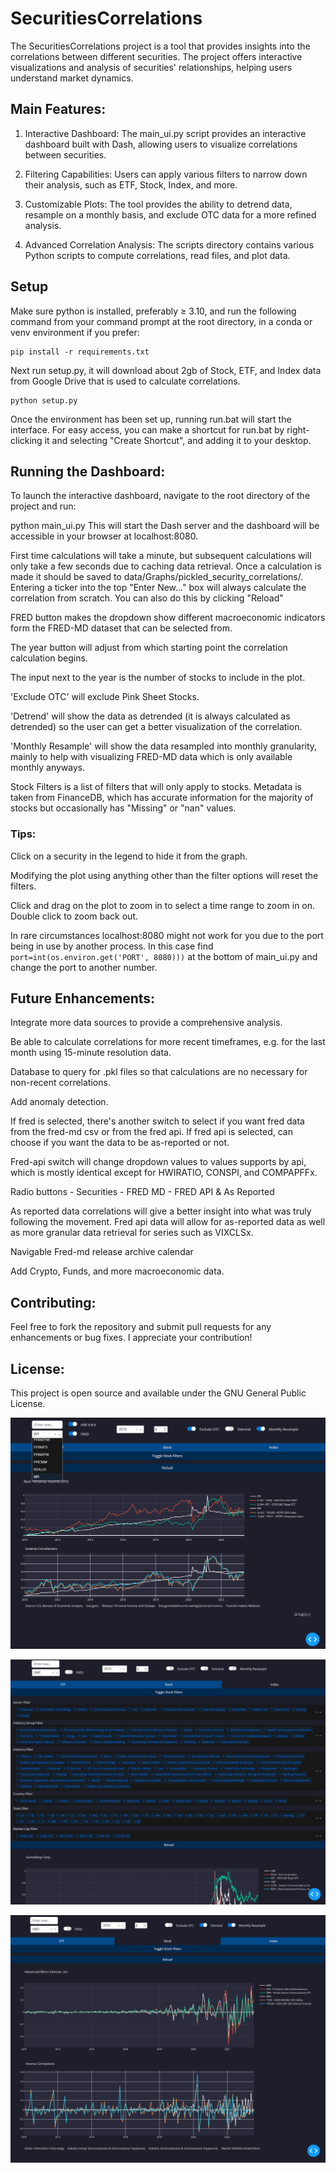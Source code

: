 # SecuritiesCorrelations
The SecuritiesCorrelations project is a tool that provides insights into the correlations between different securities. The project offers interactive visualizations and analysis of securities' relationships, helping users understand market dynamics.


## Main Features:
1. Interactive Dashboard: The main_ui.py script provides an interactive dashboard built with Dash, allowing users to visualize correlations between securities.

2. Filtering Capabilities: Users can apply various filters to narrow down their analysis, such as ETF, Stock, Index, and more.

3. Customizable Plots: The tool provides the ability to detrend data, resample on a monthly basis, and exclude OTC data for a more refined analysis.

4. Advanced Correlation Analysis: The scripts directory contains various Python scripts to compute correlations, read files, and plot data.
    
## Setup
Make sure python is installed, preferably ≥ 3.10, and run the following command from your command prompt at the root directory, in a conda or venv environment if you prefer:

    pip install -r requirements.txt

Next run setup.py, it will download about 2gb of Stock, ETF, and Index data from Google Drive that is used to calculate correlations. 

    python setup.py

Once the environment has been set up, running run.bat will start the interface. For easy access, you can make a shortcut for run.bat by right-clicking it and selecting "Create Shortcut", and adding it to your desktop.

## Running the Dashboard:
To launch the interactive dashboard, navigate to the root directory of the project and run:

python main_ui.py
This will start the Dash server and the dashboard will be accessible in your browser at localhost:8080. 

First time calculations will take a minute, but subsequent calculations will only take a few seconds due to caching data retrieval. Once a calculation is made it should be saved to data/Graphs/pickled_security_correlations/.
Entering a ticker into the top "Enter New..." box will always calculate the correlation from scratch. You can also do this by clicking "Reload"  

FRED button makes the dropdown show different macroeconomic indicators form the FRED-MD dataset that can be selected from.

The year button will adjust from which starting point the correlation calculation begins. 

The input next to the year is the number of stocks to include in the plot.

'Exclude OTC' will exclude Pink Sheet Stocks.

'Detrend' will show the data as detrended (it is always calculated as detrended) so the user can get a better visualization of the correlation.

'Monthly Resample' will show the data resampled into monthly granularity, mainly to help with visualizing FRED-MD data which is only available monthly anyways.

Stock Filters is a list of filters that will only apply to stocks. Metadata is taken from FinanceDB, which has accurate information for the majority of stocks but occasionally has "Missing" or "nan" values.

### Tips:
Click on a security in the legend to hide it from the graph.

Modifying the plot using anything other than the filter options will reset the filters.

Click and drag on the plot to zoom in to select a time range to zoom in on. Double click to zoom back out.

In rare circumstances localhost:8080 might not work for you due to the port being in use by another process. In this case find `port=int(os.environ.get('PORT', 8080)))` at the bottom of main_ui.py and change the port to another number. 

## Future Enhancements:
Integrate more data sources to provide a comprehensive analysis.

Be able to calculate correlations for more recent timeframes, e.g. for the  last month using 15-minute resolution data.

Database to query for .pkl files so that calculations are no necessary for non-recent correlations. 

Add anomaly detection.

If fred is selected, there's another switch to select if you want fred data from the fred-md csv or from the fred api. If fred api is selected, can choose if you want the data to be as-reported or not.

Fred-api switch will change dropdown values to values supports by api, which is mostly identical except for HWIRATIO, CONSPI, and COMPAPFFx.

Radio buttons - Securities - FRED MD - FRED API & As Reported

As reported data correlations will give a better insight into what was truly following the movement. Fred api data will allow for as-reported data as well as more granular data retrieval for series such as VIXCLSx. 

Navigable Fred-md release archive calendar

Add Crypto, Funds, and more macroeconomic data.

## Contributing:
Feel free to fork the repository and submit pull requests for any enhancements or bug fixes. I appreciate your contribution!

## License:
This project is open source and available under the GNU General Public License.

![RPI Plot](ui/screenshots/RPI_fred_2010.png)

![Dropdown Filters](ui/screenshots/GME_filters.png)

![AMD Plot](ui/screenshots/AMD_detrended_monthly_2010.png)
